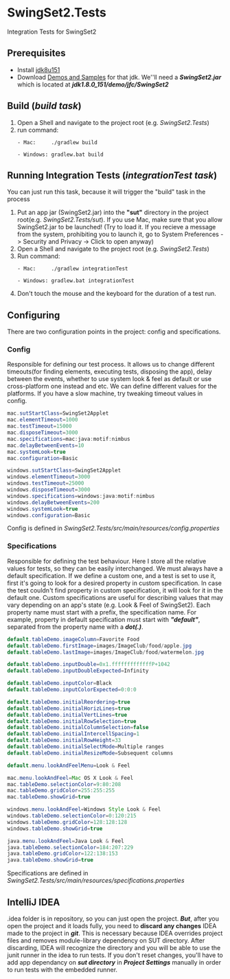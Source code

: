 # SwingSet2.Tests
Integration Tests for SwingSet2

## Prerequisites 
* Install [jdk8u151](http://www.oracle.com/technetwork/java/javase/downloads/jdk8-downloads-2133151.html)
* Download [Demos and Samples](http://www.oracle.com/technetwork/java/javase/downloads/jdk8-downloads-2133151.html) for that jdk. We''ll need a **_SwingSet2.jar_** which is located at **_jdk1.8.0_151/demo/jfc/SwingSet2_**

## Build (_build task_)
1. Open a Shell and navigate to the project root (e.g. _SwingSet2.Tests_)
2. run command:    
   ```Shell
   - Mac:     ./gradlew build
   ```
   ```Shell
   - Windows: gradlew.bat build
   ```
## Running Integration Tests (_integrationTest task_)
You can just run this task, because it will trigger the "build" task in the process
1. Put an app jar (SwingSet2.jar) into the **"sut"** directory in the project root(e.g. _SwingSet2.Tests/sut_). If you use Mac, make sure that you allow SwingSet2.jar to be launched! (Try to load it. If you recieve a message from the system, prohibiting you to launch it, go to System Preferences -> Security and Privacy -> Click to open anyway)
2. Open a Shell and navigate to the project root (e.g. _SwingSet2.Tests_)
3. Run command:    
   ```Shell
   - Mac:     ./gradlew integrationTest
   ```
   ```Shell
   - Windows: gradlew.bat integrationTest
   ```
 4. Don't touch the mouse and the keyboard for the duration of a test run.

## Configuring
There are two configuration points in the project: config and specifications.
### Config
Responsible for defining our test process. It allows us to change different timeouts(for finding elements, executing tests, disposing the app), delay between the events, whether to use system look & feel as default or use cross-platform one instead and etc. We can define different values for the platforms. If you have a slow machine, try tweaking timeout values in config.
```Java
mac.sutStartClass=SwingSet2Applet
mac.elementTimeout=1000
mac.testTimeout=15000
mac.disposeTimeout=3000
mac.specifications=mac:java:motif:nimbus
mac.delayBetweenEvents=10
mac.systemLook=true
mac.configuration=Basic

windows.sutStartClass=SwingSet2Applet
windows.elementTimeout=3000
windows.testTimeout=25000
windows.disposeTimeout=3000
windows.specifications=windows:java:motif:nimbus
windows.delayBetweenEvents=200
windows.systemLook=true
windows.configuration=Basic
```
Config is defined in _SwingSet2.Tests/src/main/resources/config.properties_
### Specifications
Responsible for defining the test behaviour. Here I store all the relative values for tests, so they can be easily interchanged. We must always have a default specification. If we define a custom one, and a test is set to use it, first it's going to look for a desired property in custom specification. In case the test couldn't find property in custom specification, it will look for it in the default one. Custom specifications are useful for describing values that may vary depending on an app's state (e.g. Look & Feel of SwingSet2). Each property name must start with a prefix, the specification name. For example, property in default specification must start with **_"default"_**, separated from the property name with a **_dot(.)_**.
```Java
default.tableDemo.imageColumn=Favorite Food
default.tableDemo.firstImage=images/ImageClub/food/apple.jpg
default.tableDemo.lastImage=images/ImageClub/food/watermelon.jpg

default.tableDemo.inputDouble=0x1.fffffffffffffP+1042
default.tableDemo.inputDoubleExpected=Infinity

default.tableDemo.inputColor=Black
default.tableDemo.inputColorExpected=0:0:0

default.tableDemo.initialReordering=true
default.tableDemo.initialHorizLines=true
default.tableDemo.initialVertLines=true
default.tableDemo.initialRowSelection=true
default.tableDemo.initialColumnSelection=false
default.tableDemo.initialIntercellSpacing=1
default.tableDemo.initialRowHeight=33
default.tableDemo.initialSelectMode=Multiple ranges
default.tableDemo.initialResizeMode=Subsequent columns

default.menu.lookAndFeelMenu=Look & Feel

mac.menu.lookAndFeel=Mac OS X Look & Feel
mac.tableDemo.selectionColor=9:80:208
mac.tableDemo.gridColor=255:255:255
mac.tableDemo.showGrid=true

windows.menu.lookAndFeel=Windows Style Look & Feel
windows.tableDemo.selectionColor=0:120:215
windows.tableDemo.gridColor=128:128:128
windows.tableDemo.showGrid=true

java.menu.lookAndFeel=Java Look & Feel
java.tableDemo.selectionColor=184:207:229
java.tableDemo.gridColor=122:138:153
java.tableDemo.showGrid=true
```
Specifications are defined in _SwingSet2.Tests/src/main/resources/specifications.properties_
## IntelliJ IDEA
.idea folder is in repository, so you can just open the project.
**_But_**, after you open the project and it loads fully, you need to **discard any changes** IDEA made to the project in **_git_**. This is necessary because IDEA overrides project files and removes module-library dependency on SUT directory. After discarding, IDEA will recognize the directory and you will be able to use the junit runner in the idea to run tests. If you don't reset changes, you'll have to add app dependancy on **_sut directory_** in **_Project Settings_** manually in order to run tests with the embedded runner.
